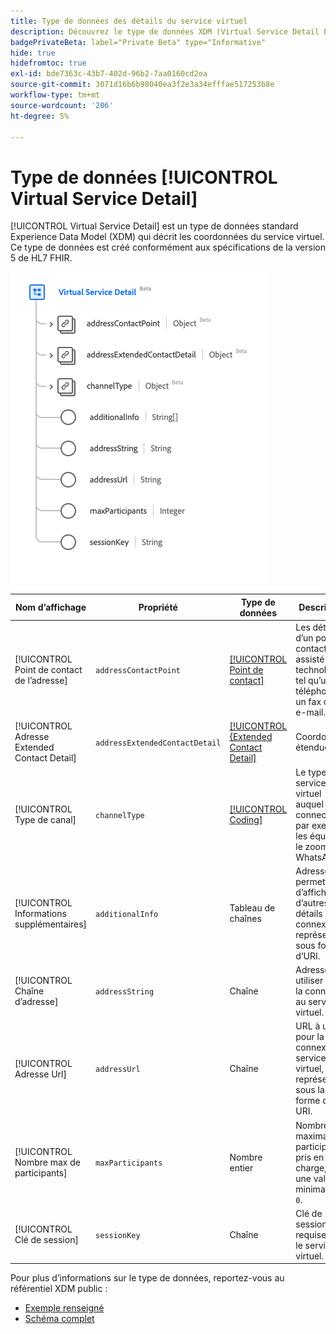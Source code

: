 ```yaml
---
title: Type de données des détails du service virtuel
description: Découvrez le type de données XDM (Virtual Service Detail Experience Data Model).
badgePrivateBeta: label="Private Beta" type="Informative"
hide: true
hidefromtoc: true
exl-id: bde7363c-43b7-402d-96b2-7aa0160cd2ea
source-git-commit: 3071d16b6b98040ea3f2e3a34efffae517253b8e
workflow-type: tm+mt
source-wordcount: '206'
ht-degree: 5%

---
```


# Type de données [!UICONTROL Virtual Service Detail]

[!UICONTROL Virtual Service Detail] est un type de données standard Experience Data Model (XDM) qui décrit les coordonnées du service virtuel. Ce type de données est créé conformément aux spécifications de la version 5 de HL7 FHIR.

![Structure de type de données Détails du service virtuel](../../../images/healthcare/data-types/virtual-service-detail.png)

| Nom d’affichage | Propriété | Type de données | Description |
| --- | --- | --- | --- |
| [!UICONTROL Point de contact de l’adresse] | `addressContactPoint` | [[!UICONTROL Point de contact]](../data-types/contact-point.md) | Les détails d’un point de contact assisté par la technologie, tel qu’un téléphone, un fax ou un e-mail. |
| [!UICONTROL Adresse Extended Contact Detail] | `addressExtendedContactDetail` | [[!UICONTROL &#x200B; &lbrace;Extended Contact Detail]](../data-types/extended-contact-detail.md) | Coordonnées étendues. |
| [!UICONTROL Type de canal] | `channelType` | [[!UICONTROL Coding]](../data-types/coding.md) | Le type de service virtuel auquel se connecter, par exemple les équipes, le zoom ou WhatsApp. |
| [!UICONTROL Informations supplémentaires] | `additionalInfo` | Tableau de chaînes | Adresse permettant d’afficher d’autres détails de connexion, représentés sous forme d’URI. |
| [!UICONTROL Chaîne d’adresse] | `addressString` | Chaîne | Adresse à utiliser pour la connexion au service virtuel. |
| [!UICONTROL Adresse Url] | `addressUrl` | Chaîne | URL à utiliser pour la connexion au service virtuel, représenté sous la forme d’un URI. |
| [!UICONTROL Nombre max de participants] | `maxParticipants` | Nombre entier | Nombre maximal de participants pris en charge, avec une valeur minimale de `0`. |
| [!UICONTROL Clé de session] | `sessionKey` | Chaîne | Clé de session requise par le service virtuel. |

Pour plus d’informations sur le type de données, reportez-vous au référentiel XDM public :

* [Exemple renseigné](https://github.com/adobe/xdm/blob/master/extensions/industry/healthcare/fhir/datatypes/simplequantity.example.1.json)
* [Schéma complet](https://github.com/adobe/xdm/blob/master/extensions/industry/healthcare/fhir/datatypes/simplequantity.schema.json)
